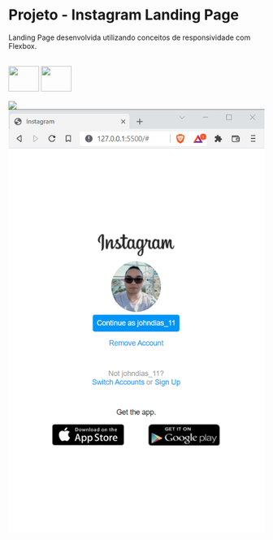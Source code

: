 # Projeto - Instagram Landing Page
Landing Page desenvolvida utilizando conceitos de responsividade com Flexbox.

<div style="display: inline_block"><br>
  <img align="center" height="50" width="60" src="https://cdn.jsdelivr.net/gh/devicons/devicon/icons/html5/html5-original.svg" />
  <img align="center" height="50" width="60" src="https://cdn.jsdelivr.net/gh/devicons/devicon/icons/css3/css3-original.svg" />
</div>

<div style="display: inline_block"><br>
  <img align="center"  src="./img/landing-page.png" />
  <img align="center" src="./img/landing-page-mobile.png" />
</div>

